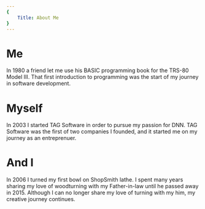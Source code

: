 ```yaml
---
{
    Title: About Me
}
---
```

# Me

In 1980 a friend let me use his BASIC programming book for the TRS-80 Model III. That first introduction to programming was the start of my journey in software development.

# Myself

In 2003 I started TAG Software in order to pursue my passion for DNN. TAG Software was the first of two companies I founded, and it started me on my journey as an entreprenuer.

# And I

In 2006 I turned my first bowl on ShopSmith lathe. I spent many years sharing my love of woodturning with my Father-in-law until he passed away in 2015. Although I can no longer share my love of turning with my him, my creative journey continues.
